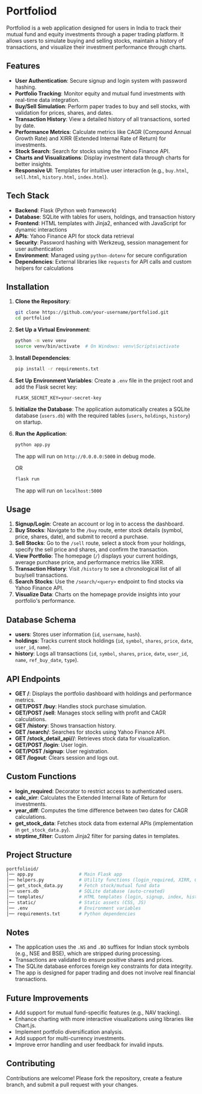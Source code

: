 # Portfoliod

Portfoliod is a web application designed for users in India to track their mutual fund and equity investments through a paper trading platform. It allows users to simulate buying and selling stocks, maintain a history of transactions, and visualize their investment performance through charts.

## Features

- **User Authentication**: Secure signup and login system with password hashing.
- **Portfolio Tracking**: Monitor equity and mutual fund investments with real-time data integration.
- **Buy/Sell Simulation**: Perform paper trades to buy and sell stocks, with validation for prices, shares, and dates.
- **Transaction History**: View a detailed history of all transactions, sorted by date.
- **Performance Metrics**: Calculate metrics like CAGR (Compound Annual Growth Rate) and XIRR (Extended Internal Rate of Return) for investments.
- **Stock Search**: Search for stocks using the Yahoo Finance API.
- **Charts and Visualizations**: Display investment data through charts for better insights.
- **Responsive UI**: Templates for intuitive user interaction (e.g., `buy.html`, `sell.html`, `history.html`, `index.html`).

## Tech Stack

- **Backend**: Flask (Python web framework)
- **Database**: SQLite with tables for users, holdings, and transaction history
- **Frontend**: HTML templates with Jinja2, enhanced with JavaScript for dynamic interactions
- **APIs**: Yahoo Finance API for stock data retrieval
- **Security**: Password hashing with Werkzeug, session management for user authentication
- **Environment**: Managed using `python-dotenv` for secure configuration
- **Dependencies**: External libraries like `requests` for API calls and custom helpers for calculations

## Installation

1. **Clone the Repository**:
   ```bash
   git clone https://github.com/your-username/portfoliod.git
   cd portfoliod
   ```

2. **Set Up a Virtual Environment**:
   ```bash
   python -m venv venv
   source venv/bin/activate  # On Windows: venv\Scripts\activate
   ```

3. **Install Dependencies**:
   ```bash
   pip install -r requirements.txt
   ```

4. **Set Up Environment Variables**:
   Create a `.env` file in the project root and add the Flask secret key:
   ```env
   FLASK_SECRET_KEY=your-secret-key
   ```

5. **Initialize the Database**:
   The application automatically creates a SQLite database (`users.db`) with the required tables (`users`, `holdings`, `history`) on startup.

6. **Run the Application**:
   ```bash
   python app.py
   ```
   The app will run on `http://0.0.0.0:5000` in debug mode.

   OR

   ```bash
   flask run
   ```
   The app will run on `localhost:5000` 

## Usage

1. **Signup/Login**: Create an account or log in to access the dashboard.
2. **Buy Stocks**: Navigate to the `/buy` route, enter stock details (symbol, price, shares, date), and submit to record a purchase.
3. **Sell Stocks**: Go to the `/sell` route, select a stock from your holdings, specify the sell price and shares, and confirm the transaction.
4. **View Portfolio**: The homepage (`/`) displays your current holdings, average purchase price, and performance metrics like XIRR.
5. **Transaction History**: Visit `/history` to see a chronological list of all buy/sell transactions.
6. **Search Stocks**: Use the `/search/<query>` endpoint to find stocks via Yahoo Finance API.
7. **Visualize Data**: Charts on the homepage provide insights into your portfolio's performance.

## Database Schema

- **users**: Stores user information (`id`, `username`, `hash`).
- **holdings**: Tracks current stock holdings (`id`, `symbol`, `shares`, `price`, `date`, `user_id`, `name`).
- **history**: Logs all transactions (`id`, `symbol`, `shares`, `price`, `date`, `user_id`, `name`, `ref_buy_date`, `type`).

## API Endpoints

- **GET /**: Displays the portfolio dashboard with holdings and performance metrics.
- **GET/POST /buy**: Handles stock purchase simulation.
- **GET/POST /sell**: Manages stock selling with profit and CAGR calculations.
- **GET /history**: Shows transaction history.
- **GET /search/<query>**: Searches for stocks using Yahoo Finance API.
- **GET /stock_detail_api/<symbol>/<view>**: Retrieves stock data for visualization.
- **GET/POST /login**: User login.
- **GET/POST /signup**: User registration.
- **GET /logout**: Clears session and logs out.

## Custom Functions

- **login_required**: Decorator to restrict access to authenticated users.
- **calc_xirr**: Calculates the Extended Internal Rate of Return for investments.
- **year_diff**: Computes the time difference between two dates for CAGR calculations.
- **get_stock_data**: Fetches stock data from external APIs (implementation in `get_stock_data.py`).
- **strptime_filter**: Custom Jinja2 filter for parsing dates in templates.

## Project Structure
```bash
portfolioid/
│── app.py                 # Main Flask app
│── helpers.py             # Utility functions (login_required, XIRR, CAGR, etc.)
│── get_stock_data.py      # Fetch stock/mutual fund data
│── users.db               # SQLite database (auto-created)
│── templates/             # HTML templates (login, signup, index, history, buy, sell)
│── static/                # Static assets (CSS, JS)
│── .env                   # Environment variables
│── requirements.txt       # Python dependencies
```

## Notes

- The application uses the `.NS` and `.BO` suffixes for Indian stock symbols (e.g., NSE and BSE), which are stripped during processing.
- Transactions are validated to ensure positive shares and prices.
- The SQLite database enforces foreign key constraints for data integrity.
- The app is designed for paper trading and does not involve real financial transactions.

## Future Improvements

- Add support for mutual fund-specific features (e.g., NAV tracking).
- Enhance charting with more interactive visualizations using libraries like Chart.js.
- Implement portfolio diversification analysis.
- Add support for multi-currency investments.
- Improve error handling and user feedback for invalid inputs.

## Contributing

Contributions are welcome! Please fork the repository, create a feature branch, and submit a pull request with your changes.

